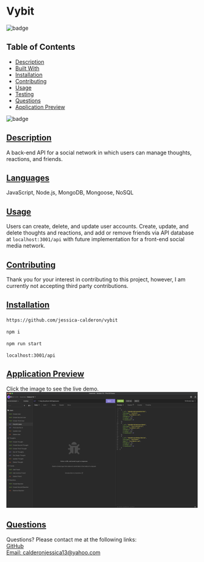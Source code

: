 
# Vybit
![badge](https://img.shields.io/badge/Made%20with%20%E2%99%A5%20by%20-Jessica%20E.%20Calderon-blueviolet)
## Table of Contents
* [Description](#description)
* [Built With](#languages)
* [Installation](#installation)
* [Contributing](#contributing)
* [Usage](#usage)
* [Testing](#tests)
* [Questions](#questions)
* [Application Preview](#application-preview)

![badge](https://img.shields.io/badge/license-MIT-blue)

## [Description](#table-of-contents)
A back-end API for a social network in which users can manage thoughts, reactions, and friends. 

## [Languages](#table-of-contents)
JavaScript, Node.js, MongoDB, Mongoose, NoSQL

## [Usage](#table-of-contents)
Users can create, delete, and update user accounts. Create, update, and delete thoughts and reactions, and add or remove friends via API database at `localhost:3001/api` with future implementation for a front-end social media network.
## [Contributing](#table-of-contents)

Thank you for your interest in contributing to this project, however, I am currently not accepting third party contributions.

## [Installation](#table-of-contents)
`https://github.com/jessica-calderon/vybit`

`npm i`

`npm run start`

`localhost:3001/api`

## [Application Preview](#table-of-contents)
Click the image to see the live demo.
<a href='https://drive.google.com/file/d/1BLhOcC77QBPjIfvb8oZbT256MdoNDpkp/view' alt='preview video link'><img src='./assets/img/vybit.png'></a>
## [Questions](#table-of-contents)
Questions? Please contact me at the following links: <br>
[GitHub](https://github.com/jessica-calderon) <br>
[Email: calderonjessica13@yahoo.com](mailto:calderonjessica13@yahoo.com)
